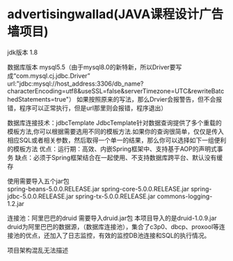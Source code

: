 # advertisingwallad(JAVA课程设计广告墙项目)
jdk版本 1.8

数据库版本 mysql5.5（由于mysql8.0的新特新，所以Driver要写成“com.mysql.cj.jdbc.Driver”
url:"jdbc:mysql://host_address:3306/db_name?characterEncoding=utf8&useSSL=false&serverTimezone=UTC&rewriteBatchedStatements=true"）
如果按照原来的写法，那么Drvier会报警告，但不会报错，程序可以正常执行，但是url那里则会报错，程序退出）

数据库连接技术：jdbcTemplate 
JdbcTemplate针对数据查询提供了多个重载的模板方法,你可以根据需要选用不同的模板方法.如果你的查询很简单，仅仅是传入相应SQL或者相关参数，然后取得一个单一的结果，那么你可以选择如下一组便利的模板方法
优点：运行期：高效、内嵌Spring框架中、支持基于AOP的声明式事务
缺点：必须于Spring框架结合在一起使用、不支持数据库跨平台、默认没有缓存

使用需要导入五个jar包  
spring-beans-5.0.0.RELEASE.jar
spring-core-5.0.0.RELEASE.jar
spring-jdbc-5.0.0.RELEASE.jar
spring-tx-5.0.0.RELEASE.jar
commons-logging-1.2.jar

连接池：阿里巴巴的druid  需要导入druid.jar包 本项目导入的是druid-1.0.9.jar
druid为阿里巴巴的数据源，（数据库连接池），集合了c3p0、dbcp、proxool等连接池的优点，还加入了日志监控，有效的监控DB池连接和SQL的执行情况。

项目架构混乱无法描述
